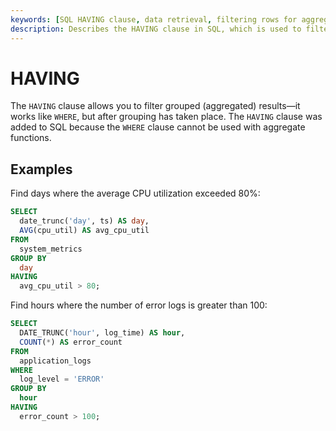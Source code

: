 ```yaml
---
keywords: [SQL HAVING clause, data retrieval, filtering rows for aggregate functions]
description: Describes the HAVING clause in SQL, which is used to filter rows for aggregate functions.
---
```


# HAVING

The `HAVING` clause allows you to filter grouped (aggregated) results—it works like `WHERE`, but after grouping has taken place. The `HAVING` clause was added to SQL because the `WHERE` clause cannot be used with aggregate functions.


## Examples
Find days where the average CPU utilization exceeded 80%:
```sql
SELECT
  date_trunc('day', ts) AS day,
  AVG(cpu_util) AS avg_cpu_util
FROM
  system_metrics
GROUP BY
  day
HAVING
  avg_cpu_util > 80;
```

Find hours where the number of error logs is greater than 100:
```sql
SELECT
  DATE_TRUNC('hour', log_time) AS hour,
  COUNT(*) AS error_count
FROM
  application_logs
WHERE
  log_level = 'ERROR'
GROUP BY
  hour
HAVING
  error_count > 100;
```